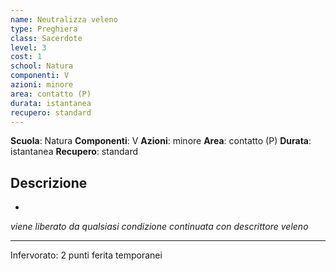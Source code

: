 ```yaml
---
name: Neutralizza veleno
type: Preghiera
class: Sacerdote
level: 3
cost: 1
school: Natura
componenti: V
azioni: minore
area: contatto (P)
durata: istantanea
recupero: standard
---
```

**Scuola**: Natura
**Componenti**: V
**Azioni**: minore
**Area**: contatto (P)
**Durata**: istantanea
**Recupero**: standard

**Descrizione**
-

-

*viene liberato da qualsiasi condizione continuata con descrittore veleno*

---

Infervorato: 2 punti ferita temporanei